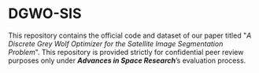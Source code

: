 # DGWO-SIS
This repository contains the official code and dataset of our paper titled "_A Discrete Grey Wolf Optimizer for the Satellite Image Segmentation Problem_". This repository is provided strictly for confidential peer review purposes only under **_Advances in Space Research_**’s evaluation process.
